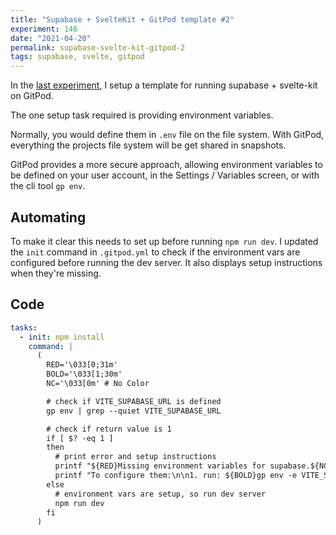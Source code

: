 ```yaml
---
title: "Supabase + SvelteKit + GitPod template #2"
experiment: 146
date: "2021-04-20"
permalink: supabase-svelte-kit-gitpod-2
tags: supabase, svelte, gitpod
---
```


In the [last experiment](/posts/supabase-svelte-kit-gitpod), I setup a template for running supabase + svelte-kit on GitPod.

The one setup task required is providing environment variables.

Normally, you would define them in `.env` file on the file system. With GitPod, everything the projects file system will be get shared in snapshots.

GitPod provides a more secure approach, allowing environment variables to be defined on your user account, in the Settings / Variables screen, or with the cli tool `gp env`.

## Automating

To make it clear this needs to set up before running `npm run dev`. I updated the `init` command in  `.gitpod.yml` to check if the environment vars are configured before running the dev server. It also displays setup instructions when they're missing.

## Code

```yaml
tasks:
  - init: npm install
    command: |
      (
        RED='\033[0;31m'
        BOLD='\033[1;30m'
        NC='\033[0m' # No Color

        # check if VITE_SUPABASE_URL is defined
        gp env | grep --quiet VITE_SUPABASE_URL

        # check if return value is 1
        if [ $? -eq 1 ]
        then
          # print error and setup instructions
          printf "${RED}Missing environment variables for supabase.${NC}\n\n"
          printf "To configure them:\n\n1. run: ${BOLD}gp env -e VITE_SUPABASE_URL=your_supabase_url VITE_SUPABASE_ANON_KEY=your_supabase_anon_key${NC}\n2. close and re-open your workspace\n"
        else
          # environment vars are setup, so run dev server
          npm run dev
        fi
      )
```
